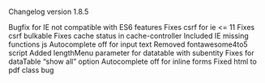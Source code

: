 Changelog version 1.8.5
 
Bugfix for IE not compatible with ES6 features
Fixes csrf for ie <= 11
Fixes csrf bulkable
Fixes cache status in cache-controller
Included IE missing functions js
Autocomplete off for input text
Removed fontawesome4to5 script
Added lengthMenu parameter for datatable with subentity
Fixes for dataTable “show all” option
Autocomplete off for inline forms
Fixed html to pdf class bug
